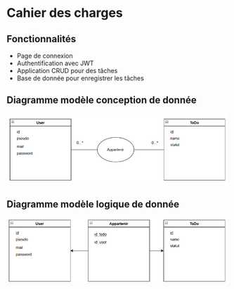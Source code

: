 # Cahier des charges

## Fonctionnalités

- Page de connexion
- Authentification avec JWT
- Application CRUD pour des tâches
- Base de donnée pour enregistrer les tâches

## Diagramme modèle conception de donnée

![MCD](./images/MCD_todo.png)

## Diagramme modèle logique de donnée

![MLD](./images/MLD_todo.png)
